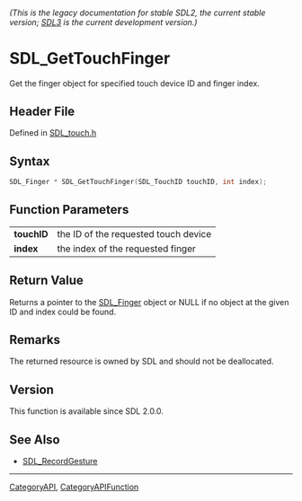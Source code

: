 ###### (This is the legacy documentation for stable SDL2, the current stable version; [SDL3](https://wiki.libsdl.org/SDL3/) is the current development version.)
# SDL_GetTouchFinger

Get the finger object for specified touch device ID and finger index.

## Header File

Defined in [SDL_touch.h](https://github.com/libsdl-org/SDL/blob/SDL2/include/SDL_touch.h)

## Syntax

```c
SDL_Finger * SDL_GetTouchFinger(SDL_TouchID touchID, int index);

```

## Function Parameters

|                 |                                      |
| --------------- | ------------------------------------ |
| **touchID**     | the ID of the requested touch device |
| **index**       | the index of the requested finger    |

## Return Value

Returns a pointer to the [SDL_Finger](SDL_Finger) object or NULL if no
object at the given ID and index could be found.

## Remarks

The returned resource is owned by SDL and should not be deallocated.

## Version

This function is available since SDL 2.0.0.

## See Also

- [SDL_RecordGesture](SDL_RecordGesture)

----
[CategoryAPI](CategoryAPI), [CategoryAPIFunction](CategoryAPIFunction)

